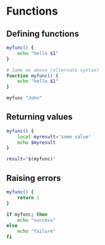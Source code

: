 # Functions

Defining functions
----------------

```bash
myfunc() {
    echo "hello $1"
}
```

```bash
# Same as above (alternate syntax)
function myfunc() {
    echo "hello $1"
}
```

```bash
myfunc "John"
```

Returning values
----------------

```bash
myfunc() {
    local myresult='some value'
    echo $myresult
}
```

```bash
result="$(myfunc)"
```

Raising errors
----------------

```bash
myfunc() {
    return 1
}
```

```bash
if myfunc; then
    echo "success"
else
    echo "failure"
fi
```